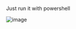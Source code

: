 Just run it with powershell

![image](https://user-images.githubusercontent.com/106617809/236036687-7c11d709-d222-412a-9931-1d2295a38660.png)
